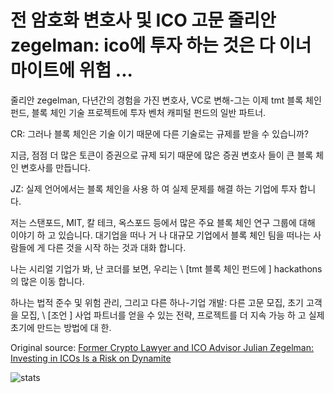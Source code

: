 # 전 암호화 변호사 및 ICO 고문 줄리안 zegelman: ico에 투자 하는 것은 다 이너 마이트에 위험 ...

줄리안 zegelman, 다년간의 경험을 가진 변호사, VC로 변해-그는 이제 tmt 블록 체인 펀드, 블록 체인 기술 프로젝트에 투자 벤처 캐피털 펀드의 일반 파트너.

CR: 그러나 블록 체인은 기술 이기 때문에 다른 기술로는 규제를 받을 수 있습니까?

지금, 점점 더 많은 토큰이 증권으로 규제 되기 때문에 많은 증권 변호사 들이 큰 블록 체인 변호사를 만듭니다.

JZ: 실제 언어에서는 블록 체인을 사용 하 여 실제 문제를 해결 하는 기업에 투자 합니다.

저는 스탠포드, MIT, 칼 테크, 옥스포드 등에서 많은 주요 블록 체인 연구 그룹에 대해 이야기 하 고 있습니다. 대기업을 떠나 거 나 대규모 기업에서 블록 체인 팀을 떠나는 사람들에 게 다른 것을 시작 하는 것과 대화 합니다.

나는 시리얼 기업가 봐, 난 코더를 보면, 우리는 \ [tmt 블록 체인 펀드에 \] hackathons의 많은 이동 합니다.

하나는 법적 준수 및 위험 관리, 그리고 다른 하나-기업 개발: 다른 고문 모집, 초기 고객을 모집, \ [조언 \] 사업 파트너를 얻을 수 있는 전략, 프로젝트를 더 지속 가능 하 고 실제 초기에 만드는 방법에 대 한.

Original source: [Former Crypto Lawyer and ICO Advisor Julian Zegelman: Investing in ICOs Is a Risk on Dynamite](https://cointelegraph.com/news/former-crypto-lawyer-and-ico-advisor-julian-zegelman-investing-in-icos-is-a-risk-on-dynamite)

![stats](https://c.statcounter.com/11760860/0/a89fa40b/1/ "stats")